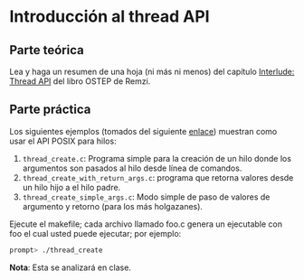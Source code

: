 # Introducción al thread API #

## Parte teórica ##

Lea y haga un resumen de una hoja (ni más ni menos) del capítulo  [Interlude: Thread API](http://pages.cs.wisc.edu/~remzi/OSTEP/threads-api.pdf) del libro OSTEP de Remzi.

## Parte práctica ##

Los siguientes ejemplos (tomados del siguiente [enlace](https://github.com/remzi-arpacidusseau/ostep-code/tree/master/threads-api)) muestran como usar el API POSIX para hilos:
1. ```thread_create.c```: Programa simple para la creación de un hilo donde los argumentos son pasados al hilo desde línea de comandos.
2. ```thread_create_with_return_args.c```: programa que retorna valores desde un hilo hijo a el hilo padre.
3. ```thread_create_simple_args.c```: Modo simple de paso de valores de argumento y retorno (para los más holgazanes).

Ejecute el makefile; cada archivo llamado foo.c genera un ejecutable con foo el cual usted puede ejecutar; por ejemplo:

```bash
prompt> ./thread_create
```

**Nota**: Esta se analizará en clase.

